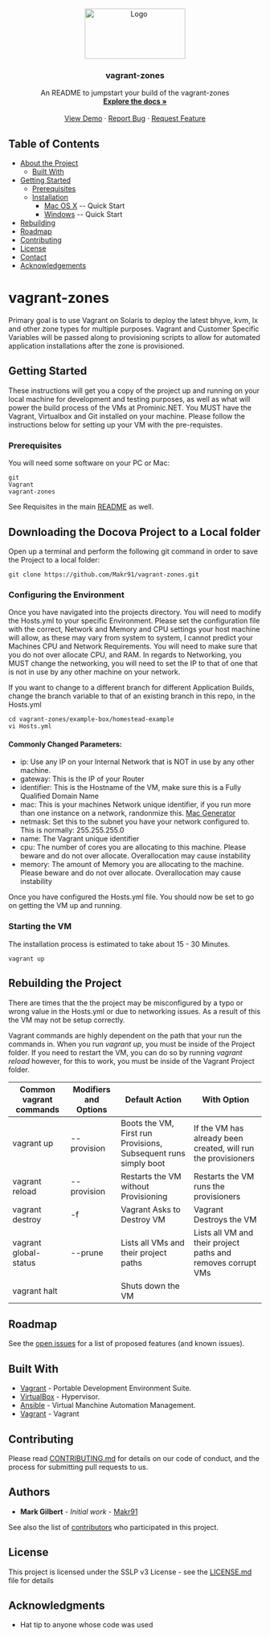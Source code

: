 <!-- PROJECT LOGO -->
<br />
<p align="center">
  <a href="https://github.com/Makr91/vagrant-zones/">
    <img src="conf/wiki/images/Prom.jpg" alt="Logo" width="200" height="100">
  </a>

  <h3 align="center">vagrant-zones</h3>

  <p align="center">
    An README to jumpstart your build of the vagrant-zones
    <br />
    <a href="https://github.com/Makr91/vagrant-zones/"><strong>Explore the docs »</strong></a>
    <br />
    <br />
    <a href="https://github.com/Makr91/vagrant-zones/">View Demo</a>
    ·
    <a href="https://github.com/Makr91/vagrant-zones/issues">Report Bug</a>
    ·
    <a href="https://github.com/Makr91/vagrant-zones/issues">Request Feature</a>
  </p>
</p>



<!-- TABLE OF CONTENTS -->
## Table of Contents

* [About the Project](#vagrant-zones)
  * [Built With](#built-with)
* [Getting Started](#getting-started)
  * [Prerequisites](#prerequisites)
  * [Installation](#downloading-docova-project-to-a-local-folder)
    * [Mac OS X](https://github.com/Makr91/vagrant-zones/blob/master/MacMojaveReadme.md) -- Quick Start
    * [Windows](https://github.com/Makr91/vagrant-zones/blob/master/Win10ReadMe.md) -- Quick Start
* [Rebuilding](#rebuilding-the-project)
* [Roadmap](#roadmap)
* [Contributing](#contributing)
* [License](#license)
* [Contact](#authors)
* [Acknowledgements](#acknowledgments)



# vagrant-zones
Primary goal is to use Vagrant on Solaris to deploy the latest bhyve, kvm, lx and other zone types for multiple purposes. Vagrant and Customer Specific Variables will be passed along to provisioning scripts to allow for automated application installations after the zone is provisioned. 

## Getting Started

These instructions will get you a copy of the project up and running on your local machine for development and testing purposes, as well as what will power the build process of the VMs at Prominic.NET. You MUST have the Vagrant, Virtualbox and Git installed on your machine. Please follow the instructions below for setting up your VM with the pre-requistes. 

### Prerequisites

You will need some software on your PC or Mac:

```
git
Vagrant
vagrant-zones
```

See Requisites in the main [README](https://github.com/hashicorp/vagrant) as well.


## Downloading the Docova Project to a Local folder

Open up a terminal and perform the following git command in order to save the Project to a local folder:

```shell
git clone https://github.com/Makr91/vagrant-zones.git

```
### Configuring the Environment
Once you have navigated into the projects directory. You will need to modify the Hosts.yml to your specific Environment.
Please set the configuration file with the correct, Network and Memory and CPU settings your host machine will allow, as these may vary from system to system, I cannot predict your Machines CPU and Network Requirements. You will need to make sure that you do not over allocate CPU, and RAM. In regards to Networking, you MUST change the networking, you will need to set the IP to that of one that is not in use by any other machine on your network.

If you want to change to a different branch for different Application Builds, change the branch variable to that of an existing branch in this repo, in the Hosts.yml

```
cd vagrant-zones/example-box/homestead-example
vi Hosts.yml
```

#### Commonly Changed Parameters:

* ip: Use any IP on your Internal Network that is NOT in use by any other machine.
* gateway: This is the IP of your Router
* identifier: This is the Hostname of the VM, make sure this is a Fully Qualified Domain Name
* mac: This is your machines Network unique identifier, if you run more than one instance on a network, randonmize this. [Mac Generator](https://www.miniwebtool.com/mac-address-generator/)
* netmask: Set this to the subnet you have your network configured to. This is normally: 255.255.255.0
* name: The Vagrant unique identifier
* cpu: The number of cores you are allocating to this machine. Please beware and do not over allocate. Overallocation may cause instability
* memory: The amount of Memory you are allocating to the machine.  Please beware and do not over allocate. Overallocation may cause instability


Once you have configured the Hosts.yml file. You should now be set to go on getting the VM up and running.

### Starting the VM
The installation process is estimated to take about 15 - 30 Minutes. 

```
vagrant up
```

## Rebuilding the Project

There are times that the the project may be misconfigured by a typo or wrong value in the Hosts.yml or due to networking issues. As a result of this the VM may not be setup correctly. 

Vagrant commands are highly dependent on the path that your run the commands in. When you run *vagrant up*, you must be inside of the Project folder. If you need to restart the VM, you can do so by running *vagrant reload* however, for this to work, you must be inside of the Vagrant Project folder.


| Common vagrant commands | Modifiers and Options | Default Action                                                  | With Option                                                   |
|-------------------------|-----------------------|-----------------------------------------------------------------|---------------------------------------------------------------|
| vagrant up              | --provision           | Boots the VM, First run Provisions, Subsequent runs simply boot | If the VM has already been created, will run the provisioners |
| vagrant reload          | --provision           | Restarts the VM without Provisioning                            | Restarts the VM runs the provisioners                         |
| vagrant destroy         | -f                    | Vagrant Asks to Destroy VM                                      | Vagrant Destroys the VM                                       |
| vagrant global-status   | --prune               | Lists all VMs and their project paths                           | Lists all VM and their project paths and removes corrupt VMs  |
| vagrant halt            |                       | Shuts down the VM                                               |                                                               |
## Roadmap

See the [open issues](https://github.com/Makr91/vagrant-zones/issues) for a list of proposed features (and known issues).

## Built With
* [Vagrant](https://www.vagrantup.com/) - Portable Development Environment Suite.
* [VirtualBox](https://www.virtualbox.org/wiki/Downloads) - Hypervisor.
* [Ansible](https://www.ansible.com/) - Virtual Manchine Automation Management.
* [Vagrant](https://github.com/hashicorp/vagrant) - Vagrant 


## Contributing

Please read [CONTRIBUTING.md](https://www.prominic.net) for details on our code of conduct, and the process for submitting pull requests to us.

## Authors

* **Mark Gilbert** - *Initial work* - [Makr91](https://github.com/Makr91)

See also the list of [contributors](https://github.com/Makr91/vagrant-zones/graphs/contributors) who participated in this project.

## License

This project is licensed under the SSLP v3 License - see the [LICENSE.md](LICENSE.md) file for details

## Acknowledgments

* Hat tip to anyone whose code was used
